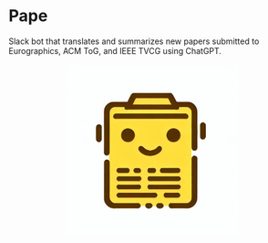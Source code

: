 # Pape

Slack bot that translates and summarizes new papers submitted to Eurographics, ACM ToG, and IEEE TVCG using ChatGPT.


<p align="center">
  <img width="300" height="300" src="./img/pape.jpg">
</p>
